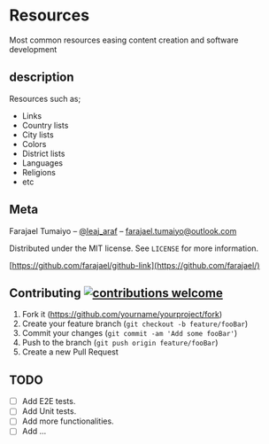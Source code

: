 # Resources
Most common resources easing content creation and software development

## description
Resources such as;
  -  Links
  -  Country lists
  -  City lists
  -  Colors
  -  District lists
  -  Languages
  -  Religions
  -   etc

## Meta

Farajael Tumaiyo – [@leaj_araf](https://twitter.com/leaj_araf) – farajael.tumaiyo@outlook.com

Distributed under the MIT license. See ``LICENSE`` for more information.

[https://github.com/farajael/github-link](https://github.com/farajael/)

## Contributing [![contributions welcome](https://img.shields.io/badge/contributions-welcome-brightgreen.svg?style=flat)](https://github.com/inessadl/readme/issues)

1. Fork it (<https://github.com/yourname/yourproject/fork>)
2. Create your feature branch (`git checkout -b feature/fooBar`)
3. Commit your changes (`git commit -am 'Add some fooBar'`)
4. Push to the branch (`git push origin feature/fooBar`)
5. Create a new Pull Request


## TODO

* [ ] Add E2E tests.
* [ ] Add Unit tests.
* [ ] Add more functionalities.
* [ ] Add ...

<!-- Markdown link & img dfn's -->
[npm-image]: https://img.shields.io/npm/v/datadog-metrics.svg?style=flat-square
[npm-url]: https://npmjs.org/package/datadog-metrics
[npm-downloads]: https://img.shields.io/npm/dm/datadog-metrics.svg?style=flat-square
[travis-image]: https://img.shields.io/travis/dbader/node-datadog-metrics/master.svg?style=flat-square
[travis-url]: https://travis-ci.org/dbader/node-datadog-metrics
[wiki]: https://github.com/yourname/yourproject/wiki
